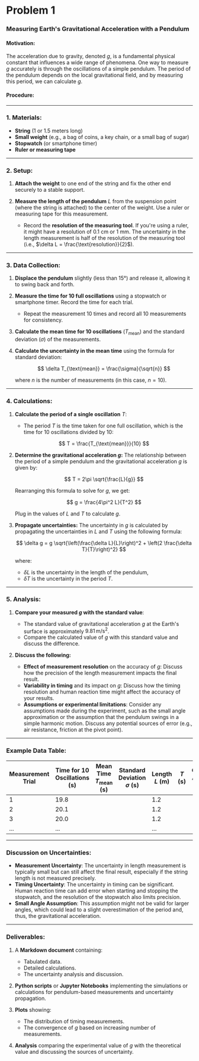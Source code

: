 # Problem 1

### **Measuring Earth's Gravitational Acceleration with a Pendulum**

#### **Motivation:**

The acceleration due to gravity, denoted $g$, is a fundamental physical constant that influences a wide range of phenomena. 
One way to measure $g$ accurately is through the oscillations of a simple pendulum.
 The period of the pendulum depends on the local gravitational field, and by measuring this period, we can calculate $g$.

#### **Procedure:**

---

### **1. Materials:**

* **String** (1 or 1.5 meters long)
* **Small weight** (e.g., a bag of coins, a key chain, or a small bag of sugar)
* **Stopwatch** (or smartphone timer)
* **Ruler or measuring tape**

---

### **2. Setup:**

1. **Attach the weight** to one end of the string and fix the other end securely to a stable support.
2. **Measure the length of the pendulum** $L$ from the suspension point (where the string is attached) to the center of the weight. Use a ruler or measuring tape for this measurement.

   * Record the **resolution of the measuring tool**. If you're using a ruler, it might have a resolution of 0.1 cm or 1 mm. The uncertainty in the length measurement is half of the resolution of the measuring tool (i.e., $\delta L = \frac{\text{resolution}}{2}$).

---

### **3. Data Collection:**

1. **Displace the pendulum** slightly (less than 15°) and release it, allowing it to swing back and forth.
2. **Measure the time for 10 full oscillations** using a stopwatch or smartphone timer. Record the time for each trial.

   * Repeat the measurement 10 times and record all 10 measurements for consistency.
3. **Calculate the mean time for 10 oscillations** ($T_{\text{mean}}$) and the standard deviation ($\sigma$) of the measurements.
4. **Calculate the uncertainty in the mean time** using the formula for standard deviation:

   $$
   \delta T_{\text{mean}} = \frac{\sigma}{\sqrt{n}}
   $$

   where $n$ is the number of measurements (in this case, $n = 10$).

---

### **4. Calculations:**

1. **Calculate the period of a single oscillation** $T$:

   * The period $T$ is the time taken for one full oscillation, which is the time for 10 oscillations divided by 10:

   $$
   T = \frac{T_{\text{mean}}}{10}
   $$

2. **Determine the gravitational acceleration $g$:**
   The relationship between the period of a simple pendulum and the gravitational acceleration $g$ is given by:

   $$
   T = 2\pi \sqrt{\frac{L}{g}}
   $$

   Rearranging this formula to solve for $g$, we get:

   $$
   g = \frac{4\pi^2 L}{T^2}
   $$

   Plug in the values of $L$ and $T$ to calculate $g$.

3. **Propagate uncertainties:**
   The uncertainty in $g$ is calculated by propagating the uncertainties in $L$ and $T$ using the following formula:

   $$
   \delta g = g \sqrt{\left(\frac{\delta L}{L}\right)^2 + \left(2 \frac{\delta T}{T}\right)^2}
   $$

   where:

   * $\delta L$ is the uncertainty in the length of the pendulum,
   * $\delta T$ is the uncertainty in the period $T$.

---

### **5. Analysis:**

1. **Compare your measured $g$ with the standard value**:

   * The standard value of gravitational acceleration $g$ at the Earth's surface is approximately $9.81 \, \text{m/s}^2$.
   * Compare the calculated value of $g$ with this standard value and discuss the difference.

2. **Discuss the following:**

   * **Effect of measurement resolution** on the accuracy of $g$: Discuss how the precision of the length measurement impacts the final result.
   * **Variability in timing** and its impact on $g$: Discuss how the timing resolution and human reaction time might affect the accuracy of your results.
   * **Assumptions or experimental limitations**: Consider any assumptions made during the experiment, such as the small angle approximation or the assumption that the pendulum swings in a simple harmonic motion. Discuss any potential sources of error (e.g., air resistance, friction at the pivot point).

---

### **Example Data Table:**

| Measurement Trial | Time for 10 Oscillations (s) | Mean Time $T_{\text{mean}}$ (s) | Standard Deviation $\sigma$ (s) | Length $L$ (m) | $T$ (s) | Gravitational Acceleration $g$ (m/s²) |
| ----------------- | ---------------------------- | ------------------------------- | ------------------------------- | -------------- | ------- | ------------------------------------- |
| 1                 | 19.8                         |                                 |                                 | 1.2            |         |                                       |
| 2                 | 20.1                         |                                 |                                 | 1.2            |         |                                       |
| 3                 | 20.0                         |                                 |                                 | 1.2            |         |                                       |
| ...               | ...                          |                                 |                                 | ...            |         |                                       |

---

### **Discussion on Uncertainties:**

* **Measurement Uncertainty**: The uncertainty in length measurement is typically small but can still affect the final result, especially if the string length is not measured precisely.
* **Timing Uncertainty**: The uncertainty in timing can be significant. Human reaction time can add error when starting and stopping the stopwatch, and the resolution of the stopwatch also limits precision.
* **Small Angle Assumption**: This assumption might not be valid for larger angles, which could lead to a slight overestimation of the period and, thus, the gravitational acceleration.

---

### **Deliverables:**

1. A **Markdown document** containing:

   * Tabulated data.
   * Detailed calculations.
   * The uncertainty analysis and discussion.

2. **Python scripts** or **Jupyter Notebooks** implementing the simulations or calculations for pendulum-based measurements and uncertainty propagation.

3. **Plots** showing:

   * The distribution of timing measurements.
   * The convergence of $g$ based on increasing number of measurements.

4. **Analysis** comparing the experimental value of $g$ with the theoretical value and discussing the sources of uncertainty.


